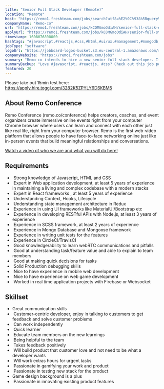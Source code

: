 ```yaml
---
title: "Senior Full Stack Developer (Remote)"
location: "Remote"
host: "https://remo1.freshteam.com/jobs/search?utf8=%E2%9C%93&%5Bquery%5D=&%5Bbranch_id%5D=&%5Bremote%5D=0&%5Bremote%5D=1&commit=Go"
companyName: "Remo-co"
url: "https://remo1.freshteam.com/jobs/kCOMGmoOdiAH/senior-full-stack-developer-remote"
applyUrl: "https://remo1.freshteam.com/jobs/kCOMGmoOdiAH/senior-full-stack-developer-remote#applicant-form"
timestamp: 1608076800000
hashtags: "#javascript,#reactjs,#css,#html,#ui/ux,#management,#mongodb,#firebase,#rest"
jobType: "software"
logoUrl: "https://jobboard-logos-bucket.s3.eu-central-1.amazonaws.com/remo-co"
companyWebsite: "https://remo1.freshteam.com/jobs"
summary: "Remo-co intends to hire a new senior full stack developer. If you have 5 years of experience in maintaining a living and complex codebase with a modern stacks, consider applying."
summaryBackup: "Love #javascript, #reactjs, #css? Check out this job post!"
featured: 20
---
```


Please take out 15min test here: https://apply.hire.toggl.com/3282K5ZPYLY6D6KBM5

## About Remo Conference

Remo Conference (remo.co/conference) helps creators, coaches, and event organizers create immersive online events right from your computer Chrome browser where users can learn and connect with each other just like real life, right from your computer browser. Remo is the first web-video platform that allows people to have face-to-face networking online just like in-person events that build meaningful relationships and conversations.

[Watch a video of who we are and what you will do here!](https://youtu.be/FI095y4sbMI)

## Requirements

*    Strong knowledge of Javascript, HTML and CSS
*    Expert in Web application development, at least 5 years of experience in maintaining a living and complex codebase with a modern stacks
*    Expert in React frameworks , at least 5 years of experience
*    Understanding Context, Hooks, Lifecycle
*    Understanding state management architecture in Redux
*    Experience in using UI frameworks like MaterialUI/Bootstrap etc
*    Experience in developing RESTful APIs with Node.js, at least 3 years of experience
*    Experience in SCSS framework, at least 2 years of experience
*    Experience in Mongo Database and Mongoose framework
*    Experience in writing unit tests for the features
*    Experience in CircleCI/TravisCI
*    Good knowledge/ability to learn webRTC communications and pitfalls
*    Good at understanding task/feature value and able to explain to team members
*    Good at making quick decisions for tasks
*    Solid Production debugging skills
*    Nice to have experience in mobile web development
*    Nice to have experience on web game development
*    Worked in real time application projects with Firebase or Websocket

## Skillset 

*   Great communication skills
*    Customer-centric developer, enjoy in talking to customers to get feedback and solve customer problems
*    Can work independently
*    Quick learner
*    Educate team members on the new learnings
*    Being helpful to the team
*    Takes feedback positively
*    Will build product that customer love and not need to be what a developer wants
*    Will work extras hours for urgent tasks
*    Passionate in gamifying your work and product
*    Passionate in testing new stack for the product
*   Game design background is a plus
*    Passionate in innovating existing product features

